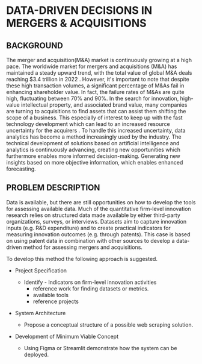 # DATA-DRIVEN DECISIONS IN MERGERS & ACQUISITIONS
## BACKGROUND 
The merger and acquisition(M&A) market is continuously growing at a high pace. The worldwide market for mergers and acquisitions (M&A) has maintained a steady upward trend, with the total value of global M&A deals reaching $3.4 trillion in 2022  . However, it's important to note that despite these high transaction volumes, a significant percentage of M&As fail in enhancing shareholder value. In fact, the failure rates of M&As are quite high, fluctuating between 70% and 90%. In the search for innovation, high-value intellectual property, and associated brand value, many companies are turning to acquisitions to find assets that can assist them shifting the scope of a business. This especially of interest to keep up with the fast technology development which can lead to an increased resource uncertainty for the acquirers . To handle this increased uncertainty, data analytics has become a method increasingly used by the industry. The technical development of solutions based on artificial intelligence and analytics is continuously advancing, creating new opportunities which furthermore enables more informed decision-making. Generating new insights based on more objective information, which enables enhanced forecasting. 

## PROBLEM DESCRIPTION 
Data is available, but there are still opportunities on how to develop the tools for assessing available data. Much of the quantitative firm-level innovation research relies on structured data made available by either third-party organizations, surveys, or interviews. Datasets aim to capture innovation inputs (e.g. R&D expenditure) and to create practical indicators for measuring innovation outcomes (e.g. through patents). This case is based on using patent data in combination with other sources to develop a data-driven method for assessing mergers and acquisitions. 

To develop this method the following approach is suggested. 

* Project Specification 
  - Identify - Indicators on firm-level innovation activities 
    -	reference work  for finding datasets or metrics. 
    -	available tools  
    -	reference projects  

* System Architecture 
  -	Propose a conceptual structure of a possible web scraping solution. 

* Development of Minimum Viable Concept 
  - Using Figma or Streamlit demonstrate how the system can be deployed. 
